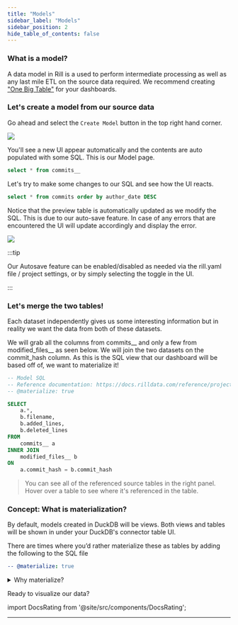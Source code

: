 ```yaml
---
title: "Models"
sidebar_label: "Models"
sidebar_position: 2
hide_table_of_contents: false
---
```


### What is a model?
A data model in Rill is a used to perform intermediate processing as well as any last mile ETL on the source data required. We recommend creating <a href="https://docs.rilldata.com/build/models/#one-big-table-and-dashboarding" target="_blank">"One Big Table"</a> for your dashboards.

### Let's create a model from our source data

Go ahead and select the `Create Model` button in the top right hand corner.

<img src = '/img/tutorials/102/Add-Model.gif' class='rounded-gif' />
<br />

You'll see a new UI appear automatically and the contents are auto populated with some SQL. This is our Model page.
```SQL
select * from commits__
```

Let's try to make some changes to our SQL and see how the UI reacts.

```SQL
select * from commits order by author_date DESC
```
Notice that the preview table is automatically updated as we modify the SQL. This is due to our auto-save feature. In case of any errors that are encountered the UI will update accordingly and display the error.


<img src = '/img/tutorials/102/Model-SQL.gif' class='rounded-gif' />
<br />



:::tip
 
 Our Autosave feature can be enabled/disabled as needed via the rill.yaml file / project settings, or by simply selecting the toggle in the UI.

:::


### Let's merge the two tables!

Each dataset independently gives us some interesting information but in reality we want the data from both of these datasets.

We will grab all the columns from commits__ and only a few from modified_files__ as seen below. We will join the two datasets on the commit_hash column. As this is the SQL view that our dashboard will be based off of, we want to materialize it!

```SQL
-- Model SQL
-- Reference documentation: https://docs.rilldata.com/reference/project-files/models
-- @materialize: true

SELECT
    a.*,
    b.filename,
    b.added_lines,
    b.deleted_lines
FROM
    commits__ a
INNER JOIN
    modified_files__ b
ON
    a.commit_hash = b.commit_hash
```
> You can see all of the referenced source tables in the right panel. Hover over a table to see where it's referenced in the table.

### Concept: What is materialization?

By default, models created in DuckDB will be views. Both views and tables will be shown in under your DuckDB's connector table UI.


There are times where you’d rather materialize these as tables by adding the following to the SQL file

```yaml
-- @materialize: true
```
<details>
  <summary>Why materialize?</summary>
  
   You may experience some improved performance materializing SQL views for intermediate models in the case of complex SQL or large data.

    We generally recommend materializing finals models that power dashboards.

    However, you might experience some degradation of modeling experience [auto-save feature] for some specific situations including cross joins.

</details>


Ready to visualize our data?


import DocsRating from '@site/src/components/DocsRating';


---
<DocsRating />
